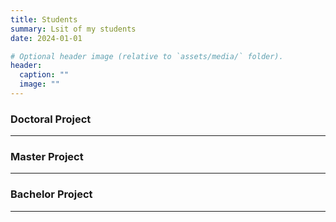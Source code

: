 ```yaml
---
title: Students
summary: Lsit of my students
date: 2024-01-01

# Optional header image (relative to `assets/media/` folder).
header:
  caption: ""
  image: ""
---
```


<div style="font-size: 14px;">
  

### Doctoral Project


___

### Master Project


___

### Bachelor Project


___

</div>

